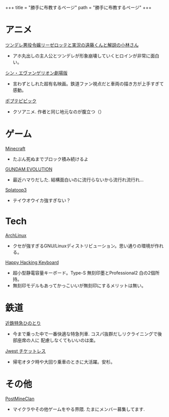 +++
title = "勝手に布教するページ"
path = "勝手に布教するページ"
+++
# アニメ

[ツンデレ悪役令嬢リーゼロッテと実況の遠藤くんと解説の小林さん](https://tsunlise-pr.com/)
- アホ丸出しの主人公とツンデレが形象崩壊していくヒロインが非常に面白い。

[シン・エヴァンゲリオン劇場版](https://www.evangelion.co.jp/final.html)
- 言わずとしれた超有名映画。鉄道ファン視点だと車両の描き方が上手すぎて感動。

[ポプテピピック](http://hoshiiro.jp/)
- クソアニメ. 作者と同じ地元なのが腹立つ（）

# ゲーム
[Minecraft](https://www.minecraft.net/ja-jp)
- たぶん死ぬまでブロック積み続けるよ

[GUNDAM EVOLUTION](https://gundamevolution.jp/)
- 最近ハマりだした. 結構面白いのに流行らないから流行れ流行れ...

[Splatoop3](https://gundamevolution.jp/)
- テイウオウイカ強すぎない？

# Tech
[ArchLinux](https://www.archlinux.jp/)
- クセが強すぎるGNU/Linuxディストリビューション。思い通りの環境が作れる。

[Happy Hacking Keyboard](https://happyhackingkb.com/jp/)
- 超小型静電容量キーボード。Type-S 無刻印墨とProfessional2 白の2個所持。
- 無刻印モデルもあってかっこいいが無刻印にするメリットは無い。


# 鉄道
[近鉄特急ひのとり](https://www.kintetsu.co.jp/senden/hinotori/)
- 今まで乗った中で一番快適な特急列車. コスパ抜群だしリクライニングで後部座席の人に
配慮しなくてもいいのは楽。

[Jwest チケットレス](https://www.jr-odekake.net/railroad/ticket/tokutoku/jwest_ticketless/)
- 帰宅オタク時や大回り乗車のときに大活躍。安杉。

# その他
[PostMineClan](https://pmchp.pages.dev/)
- マイクラやその他ゲームをやる界隈. たまにメンバー募集してます.